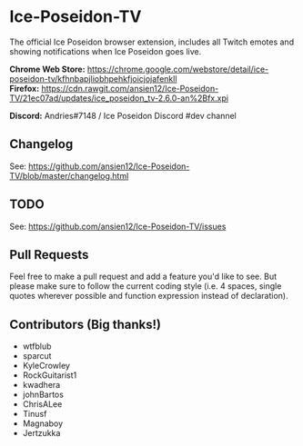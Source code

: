 # Ice-Poseidon-TV
The official Ice Poseidon browser extension, includes all Twitch emotes and showing notifications when Ice Poseidon goes live.

**Chrome Web Store:** https://chrome.google.com/webstore/detail/ice-poseidon-tv/kfhnbapjliobhpehkfjoicjojafenkll  
**Firefox:** https://cdn.rawgit.com/ansien12/Ice-Poseidon-TV/21ec07ad/updates/ice_poseidon_tv-2.6.0-an%2Bfx.xpi

**Discord:** Andries#7148 / Ice Poseidon Discord #dev channel

## Changelog
See: https://github.com/ansien12/Ice-Poseidon-TV/blob/master/changelog.html

## TODO
See: https://github.com/ansien12/Ice-Poseidon-TV/issues

## Pull Requests
Feel free to make a pull request and add a feature you'd like to see. But please make sure to follow the current coding style (i.e. 4 spaces, single quotes wherever possible and function expression instead of declaration).

## Contributors (Big thanks!)
- wtfblub
- sparcut
- KyleCrowley
- RockGuitarist1
- kwadhera
- johnBartos
- ChrisALee
- Tinusf
- Magnaboy
- Jertzukka
